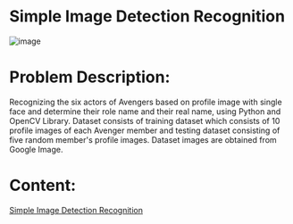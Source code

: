# Simple Image Detection Recognition
![image](https://user-images.githubusercontent.com/101244199/229450703-f1a515d7-87aa-4947-bf7c-65415a7107c4.png)

# Problem Description:
Recognizing the six actors of Avengers based on profile image with single face and determine their role name and their real name, using Python and OpenCV Library. Dataset consists of training dataset which consists of 10 profile images of each Avenger member and testing dataset consisting of five random member's profile images. Dataset images are obtained from Google Image.

# Content:
[Simple Image Detection Recognition](CV_LAB_PROJECT.py)
